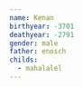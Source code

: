 ```yaml
---
name: Kẹnan
birthyear: -3701
deathyear: -2791
gender: male
father: enosch
childs:
  - mahalalel
---
```

